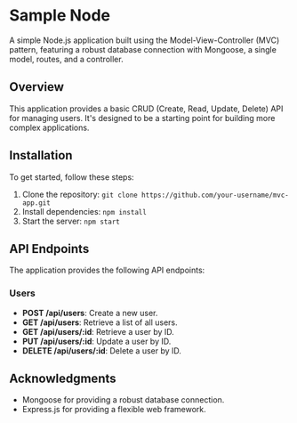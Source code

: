 # Sample Node

A simple Node.js application built using the Model-View-Controller (MVC) pattern, featuring a robust database connection with Mongoose, a single model, routes, and a controller.

## Overview

This application provides a basic CRUD (Create, Read, Update, Delete) API for managing users. It's designed to be a starting point for building more complex applications.

## Installation

To get started, follow these steps:

1. Clone the repository: `git clone https://github.com/your-username/mvc-app.git`
2. Install dependencies: `npm install`
3. Start the server: `npm start`

## API Endpoints

The application provides the following API endpoints:

### Users

* **POST /api/users**: Create a new user.
* **GET /api/users**: Retrieve a list of all users.
* **GET /api/users/:id**: Retrieve a user by ID.
* **PUT /api/users/:id**: Update a user by ID.
* **DELETE /api/users/:id**: Delete a user by ID.


## Acknowledgments

* Mongoose for providing a robust database connection.
* Express.js for providing a flexible web framework.